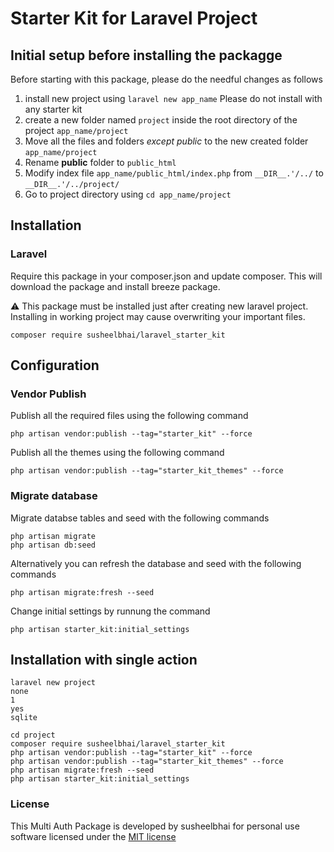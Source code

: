 # Starter Kit for Laravel Project

## Initial setup before installing the packagge
Before starting with this package, please do the needful changes as follows
 
 1. install new project using ```laravel new app_name```
    Please do not install with any starter kit
 2. create a new folder named ```project``` inside the root directory of the project ```app_name/project```
 3. Move all the files and folders *except public* to the new created folder ```app_name/project```
 4. Rename **public** folder to ```public_html``` 
 5. Modify index file ```app_name/public_html/index.php``` from ```__DIR__.'/../``` to ```__DIR__.'/../project/```
 6. Go to project directory using ```cd app_name/project```


## Installation

### Laravel
Require this package in your composer.json and update composer. This will download the package and install breeze package.

:warning: This package must be installed just after creating new laravel project. Installing in working project may cause overwriting your important files.

    composer require susheelbhai/laravel_starter_kit

## Configuration


### Vendor Publish

Publish all the required files using the following command 

  ```
  php artisan vendor:publish --tag="starter_kit" --force 
  ```  

Publish all the themes using the following command 

  ```
  php artisan vendor:publish --tag="starter_kit_themes" --force 
  ```  

### Migrate database

Migrate  databse tables and seed with the following commands

  ```
  php artisan migrate
  php artisan db:seed
  
  ```

Alternatively you can refresh the database and seed with the following commands

  ```
  php artisan migrate:fresh --seed
  
  ```

Change initial settings by runnung the command

  ```
  php artisan starter_kit:initial_settings
  ```



## Installation with single action

  ```
  laravel new project
  none
  1
  yes
  sqlite
  ```

  ```
  cd project
  composer require susheelbhai/laravel_starter_kit
  php artisan vendor:publish --tag="starter_kit" --force
  php artisan vendor:publish --tag="starter_kit_themes" --force
  php artisan migrate:fresh --seed
  php artisan starter_kit:initial_settings

  ``` 


### License

This Multi Auth Package is developed by susheelbhai for personal use software licensed under the [MIT license](http://opensource.org/licenses/MIT)
